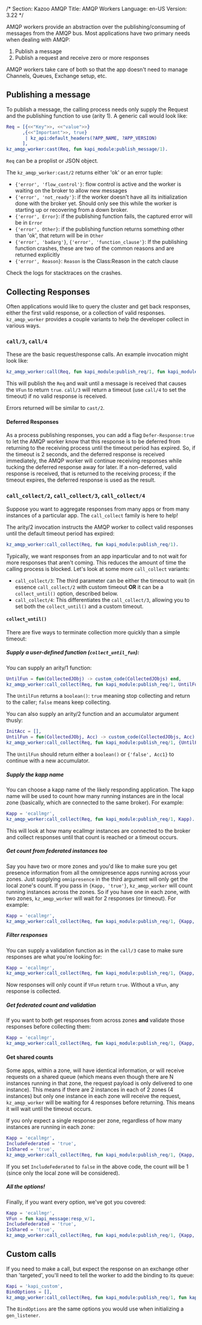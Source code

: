 /*
Section: Kazoo AMQP
Title: AMQP Workers
Language: en-US
Version: 3.22
*/

AMQP workers provide an abstraction over the publishing/consuming of messages from the AMQP bus. Most applications have two primary needs when dealing with AMQP:

1. Publish a message
2. Publish a request and receive zero or more responses

AMQP workers take care of both so that the app doesn't need to manage Channels, Queues, Exchange setup, etc.

## Publishing a message

To publish a message, the calling process needs only supply the Request and the publishing function to use (arity 1). A generic call would look like:

```erlang
Req = [{<<"Key">>, <<"value">>}
      ,{<<"Important">>, true}
       | kz_api:default_headers(?APP_NAME, ?APP_VERSION)
      ],
kz_amqp_worker:cast(Req, fun kapi_module:publish_message/1).
```

`Req` can be a proplist or JSON object.

The `kz_amqp_worker:cast/2` returns either 'ok' or an error tuple:

* `{'error', 'flow_control'}`: flow control is active and the worker is waiting on the broker to allow new messages
* `{'error', 'not_ready'}`: if the worker doesn't have all its initialization done with the broker yet. Should only see this while the worker is starting up or recovering from a down broker.
* `{'error', Error}`: if the publishing function fails, the captured error will be in `Error`
* `{'error', Other}`: if the publishing function returns something other than 'ok', that return will be in `Other`
* `{'error', 'badarg'}`, `{'error', 'function_clause'}`: If the publishing function crashes, these are two of the common reasons and are returned explicitly
* `{'error', Reason}`: `Reason` is the Class:Reason in the catch clause

Check the logs for stacktraces on the crashes.

## Collecting Responses

Often applications would like to query the cluster and get back responses, either the first valid response, or a collection of valid responses. `kz_amqp_worker` provides a couple variants to help the developer collect in various ways.

### `call/3`, `call/4`

These are the basic request/response calls. An example invocation might look like:

```erlang
kz_amqp_worker:call(Req, fun kapi_module:publish_req/1, fun kapi_module:resp_v/1).
```

This will publish the `Req` and wait until a message is received that causes the `VFun` to return `true`. `call/3` will return a timeout (use `call/4` to set the timeout) if no valid response is received.

Errors returned will be similar to `cast/2`.

#### Deferred Responses

As a process publishing responses, you can add a flag `Defer-Response:true` to let the AMQP worker know that this response is to be deferred from returning to the receiving process until the timeout period has expired. So, if the timeout is 2 seconds, and the deferred response is received immediately, the AMQP worker will continue receiving responses while tucking the deferred response away for later. If a non-deferred, valid response is received, that is returned to the receiving process; if the timeout expires, the deferred response is used as the result.

### `call_collect/2`, `call_collect/3`, `call_collect/4`

Suppose you want to aggregate responses from many apps or from many instances of a particular app. The `call_collect` family is here to help!

The arity/2 invocation instructs the AMQP worker to collect valid responses until the default timeout period has expired:

```erlang
kz_amqp_worker:call_collect(Req, fun kapi_module:publish_req/1).
```

Typically, we want responses from an app inparticular and to not wait for more responses that aren't coming.
This reduces the amount of time the calling process is blocked. Let's look at some more `call_collect` variants:

* `call_collect/3`: The third parameter can be either the timeout to wait (in essence `call_collect/2` with custom timeout **OR** it can be a `collect_until()` option, described below.
* `call_collect/4`: This differentiates the `call_collect/3`, allowing you to set both the `collect_until()` and a custom timeout.

#### `collect_until()`

There are five ways to terminate collection more quickly than a simple timeout:

##### Supply a user-defined function (`collect_until_fun`):

You can supply an arity/1 function:

```erlang
UntilFun = fun(CollectedJObj) -> custom_code(CollectedJObjs) end,
kz_amqp_worker:call_collect(Req, fun kapi_module:publish_req/1, UntilFun).
```

The `UntilFun` returns a `boolean()`: `true` meaning stop collecting and return to the caller; `false` means keep collecting.

You can also supply an arity/2 function and an accumulator argument thusly:

```erlang
InitAcc = [],
UntilFun = fun(CollectedJObj, Acc) -> custom_code(CollectedJObjs, Acc) end,
kz_amqp_worker:call_collect(Req, fun kapi_module:publish_req/1, {UntilFun, InitAcc}).
```

The `UntilFun` should return either a `boolean()` or `{'false', Acc1}` to continue with a new accumulator.

##### Supply the kapp name

You can choose a kapp name of the likely responding application. The kapp name will be used to count how many running instances are in the local zone (basically, which are connected to the same broker). For example:

```erlang
Kapp = 'ecallmgr',
kz_amqp_worker:call_collect(Req, fun kapi_module:publish_req/1, Kapp).
```

This will look at how many ecallmgr instances are connected to the broker and collect responses until that count is reached or a timeout occurs.

##### Get count from federated instances too

Say you have two or more zones and you'd like to make sure you get presence information from all the omnipresence apps running across your zones. Just supplying `omnipresence` in the third argument will only get the local zone's count. If you pass in `{Kapp, 'true'}`, `kz_amqp_worker` will count running instances across the zones. So if you have one in each zone, with two zones, `kz_amqp_worker` will wait for 2 responses (or timeout). For example:

```erlang
Kapp = 'ecallmgr',
kz_amqp_worker:call_collect(Req, fun kapi_module:publish_req/1, {Kapp, 'true'}).
```

##### Filter responses

You can supply a validation function as in the `call/3` case to make sure responses are what you're looking for:

```erlang
Kapp = 'ecallmgr',
kz_amqp_worker:call_collect(Req, fun kapi_module:publish_req/1, {Kapp, fun kapi_module:resp_v/1}).
```

Now responses will only count if `VFun` return `true`. Without a `VFun`, any response is collected.

##### Get federated count and validation

If you want to both get responses from across zones **and** validate those responses before collecting them:

```erlang
Kapp = 'ecallmgr',
kz_amqp_worker:call_collect(Req, fun kapi_module:publish_req/1, {Kapp, fun kapi_module:resp_v/1, 'true'}).
```

#### Get shared counts

Some apps, within a zone, will have identical information, or will receive requests on a shared queue (which means even though there are N instances running in that zone, the request payload is only delivered to one instance). This means if there are 2 instances in each of 2 zones (4 instances) but only one instance in each zone will receive the request, `kz_amqp_worker` will be waiting for 4 responses before returning. This means it will wait until the timeout occurs.

If you only expect a single response per zone, regardless of how many instances are running in each zone:

```erlang
Kapp = 'ecallmgr',
IncludeFederated = 'true',
IsShared = 'true',
kz_amqp_worker:call_collect(Req, fun kapi_module:publish_req/1, {Kapp, IncludeFederated, IsShared}).
```

If you set `IncludeFederated` to `false` in the above code, the count will be 1 (since only the local zone will be considered).

##### All the options!

Finally, if you want every option, we've got you covered:

```erlang
Kapp = 'ecallmgr',
VFun = fun kapi_message:resp_v/1,
IncludeFederated = 'true',
IsShared = 'true',
kz_amqp_worker:call_collect(Req, fun kapi_module:publish_req/1, {Kapp, VFun, IncludeFederated, IsShared}).
```

## Custom calls

If you need to make a call, but expect the response on an exchange other than 'targeted', you'll need to tell the worker to add the binding to its queue:

```erlang
Kapi = 'kapi_custom',
BindOptions = [],
kz_amqp_worker:call_collect(Req, fun kapi_module:publish_req/1, fun kapi_custom:resp_v/1, {Kapi, BindOptions}).
```

The `BindOptions` are the same options you would use when initializing a `gen_listener`.
